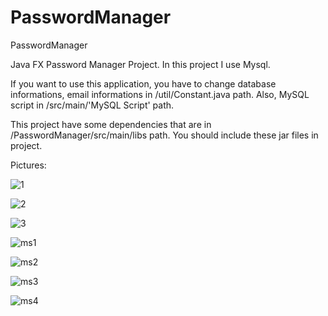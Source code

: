 # PasswordManager
PasswordManager

Java FX Password Manager Project. In this project I use Mysql.

If you want to use this application, you have to change database informations, email informations in /util/Constant.java path. Also, MySQL script in /src/main/'MySQL Script' path.

This project have some dependencies that are in /PasswordManager/src/main/libs path. You should include these jar files in project.

Pictures:

![1](https://user-images.githubusercontent.com/62218588/152511460-202cdcbb-565d-4ff4-aa22-d51913c0952c.jpg)

![2](https://user-images.githubusercontent.com/62218588/152511492-55efaae0-4cc8-49db-8ea5-ff55ccb3c44f.jpg)

![3](https://user-images.githubusercontent.com/62218588/152511497-20dc108a-1931-4fd8-87e5-a9cf17ab7784.jpg)

![ms1](https://user-images.githubusercontent.com/62218588/152511499-b05d834d-3aec-40e4-bb6f-44acec27eae6.jpg)

![ms2](https://user-images.githubusercontent.com/62218588/152511502-cd02863a-0e75-4507-9d92-f00471160e89.jpg)

![ms3](https://user-images.githubusercontent.com/62218588/152511503-d8f0820c-7d45-4522-ab05-166f859299fb.jpg)

![ms4](https://user-images.githubusercontent.com/62218588/152511505-40322e26-671c-4763-87ac-e88d14435788.jpg)
